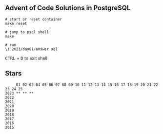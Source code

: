 ## Advent of Code Solutions in PostgreSQL

```shell
# start or reset container
make reset

# jump to psql shell
make

# run
\i 2023/day01/answer.sql
```

<kbd>CTRL</kbd> + <kbd>D</kbd> to exit shell

## Stars
```
     01 02 03 04 05 06 07 08 09 10 11 12 13 14 15 16 17 18 19 20 21 22 23 24 25
2023 ** ** **
2022
2021
2020
2019
2018
2017
2016
2015
```
